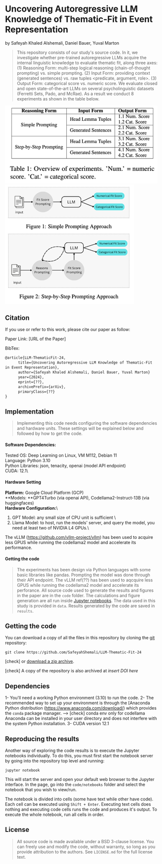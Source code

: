 # Uncovering Autoregressive LLM Knowledge of Thematic-Fit in Event Representation 

by
Safeyah Khaled Alshemali,
Daniel Bauer,
Yuval Marton

> This repository consists of our study's source code. In it, we investigate whether pre-trained autoregressive LLMs acquire the internal linguistic knowledge to evaluate thematic fit,  along three axes: (1) Reasoning Form: multi-step logical reasoning (chain-of-thought prompting) vs. simple prompting. (2) Input Form: providing context (generated sentences) vs. raw tuples <predicate, argument,  role>. (3) Output Form: categorical score vs. numeric score. We evaluate closed and open state-of-the-art LLMs on several psycholinguistic datasets (Ferretti Sets, Pado, and McRae). As a result we conduct 8 experiments as shown in the table below. 

![](figures/exp-overview-table.png) ![](figures/Simple-vs-StepbyStep.png) 

## Citation
If you use or refer to this work, please cite our paper as follow:

Paper Link: [URL of the Paper]

BibTex:
```
@article{LLM-ThematicFit-24,
      title={Uncovering Autoregressive LLM Knowledge of Thematic-Fit in Event Representation},
      author={Safeyah Khaled Alshemali, Daniel Bauer, Yuval Marton}
      year={2024},
      eprint={??},
      archivePrefix={arXiv},
      primaryClass={??}
}
```

## Implementation
> Implementing this code needs configuring the software dependencies and hardware units. These settings will be explained below and followed by how to get the code.

#### Software Dependencies:
Tested OS: Deep Learning on Linux, VM M112, Debian 11\
Language: Python 3.10\
Python Libraries: json, tenacity, openai (model API endpoint)\
CUDA: 12.1\

#### Hardware Setting
**Platform:** Google Cloud Platform (GCP)\
**Models: **GPT4Turbo (via openai API), Codellama2-Instruct-13B (via huggingfaces)\
**Hardware Configuration:**\
1. GPT Model: any small size of CPU unit is sufficient \
2. Llama Model: to host, run the models' server, and query the model, you need at least two of NVIDIA L4 GPUs.\

The vLLM (https://github.com/vllm-project/vllm) has been used to acquire less GPUS while running the codellama2 model and accelerate its performance.
#### Getting the code

> The experiments has been design via Python languages with some basic libraries like pandas.
> Prompting the model was done through their API endpoint. The vLLM ref(??) has been used to aqcquire less GPUS while running the codellama2 model and accelerate its perforance.
> All source code used to generate the results and figures in the paper are in the `code` folder.
The calculations and figure generation are all run inside
[Jupyter notebooks](http://jupyter.org/).
The data used in this study is provided in `data`. Results generated by the code are saved in `results`. 

## Getting the code

You can download a copy of all the files in this repository by cloning the
[git](https://github.com/SafeyahShemali/LLM-Thematic-Fit-24) repository:

    git clone https://github.com/SafeyahShemali/LLM-Thematic-Fit-24

[check] or [download a zip archive](https://github.com/SafeyahShemali/LLM-Thematic-Fit-24/archive/master.zip).

[check] A copy of the repository is also archived at *insert DOI here*

## Dependencies

1- You'll need a working Python environment (3.10) to run the code.
2- The recommended way to set up your environment is through the [Anaconda Python distribution (https://www.anaconda.com/download/) which
provides the `conda` package manager. --> [check] conda env only for codellama
Anaconda can be installed in your user directory and does not interfere with the system Python installation.
3- CUDA version 12.1

## Reproducing the results

Another way of exploring the code results is to execute the Jupyter notebooks
individually.
To do this, you must first start the notebook server by going into the
repository top level and running:

    jupyter notebook

This will start the server and open your default web browser to the Jupyter
interface. In the page, go into the `code/notebooks` folder and select the
notebook that you wish to view/run.

The notebook is divided into cells (some have text while other have code).
Each cell can be executed using `Shift + Enter`.
Executing text cells does nothing and executing code cells runs the code
and produces it's output.
To execute the whole notebook, run all cells in order.

## License

> All source code is made available under a BSD 3-clause license. You can freely
use and modify the code, without warranty, so long as you provide attribution
to the authors. See `LICENSE.md` for the full license text.


